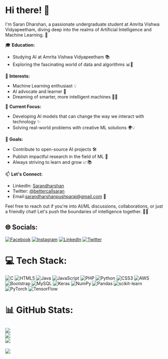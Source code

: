 # Hi there! 👋

I'm Saran Dharshan, a passionate undergraduate student at Amrita Vishwa Vidyapeetham, diving deep into the realms of Artificial Intelligence and Machine Learning. 🚀

🎓 **Education:**  
- Studying AI at Amrita Vishwa Vidyapeetham 📚
- Exploring the fascinating world of data and algorithms 📊🤖

🤖 **Interests:**  
- Machine Learning enthusiast 💡
- AI advocate and learner 🌟
- Dreaming of smarter, more intelligent machines 🤖💭

🌱 **Current Focus:**  
- Developing AI models that can change the way we interact with technology ✨
- Solving real-world problems with creative ML solutions 🌍💡

🚀 **Goals:**  
- Contribute to open-source AI projects 🛠️
- Publish impactful research in the field of ML 📝
- Always striving to learn and grow 📈📚

📫 **Let's Connect:**  
- LinkedIn: [Sarandharshan](https://www.linkedin.com/in/sarandharshan/)
- Twitter: [@bettercallsaran](https://twitter.com/bettercallsaran)
- Email:sarandharshanpushparaj@gmail.com 📧

Feel free to reach out if you're into AI/ML discussions, collaborations, or just a friendly chat! Let's push the boundaries of intelligence together. 🌟🤝


## 🌐 Socials:
[![Facebook](https://img.shields.io/badge/Facebook-%231877F2.svg?logo=Facebook&logoColor=white)](https://facebook.com/saran.dharsan.1) [![Instagram](https://img.shields.io/badge/Instagram-%23E4405F.svg?logo=Instagram&logoColor=white)](https://instagram.com/bettercallsaran) [![LinkedIn](https://img.shields.io/badge/LinkedIn-%230077B5.svg?logo=linkedin&logoColor=white)](https://linkedin.com/in/sarandharshan)  [![Twitter](https://img.shields.io/badge/Twitter-%231DA1F2.svg?logo=Twitter&logoColor=white)](https://twitter.com/bettercallsaran)

# 💻 Tech Stack:
![C](https://img.shields.io/badge/c-%2300599C.svg?style=for-the-badge&logo=c&logoColor=white) ![HTML5](https://img.shields.io/badge/html5-%23E34F26.svg?style=for-the-badge&logo=html5&logoColor=white) ![Java](https://img.shields.io/badge/java-%23ED8B00.svg?style=for-the-badge&logo=java&logoColor=white) ![JavaScript](https://img.shields.io/badge/javascript-%23323330.svg?style=for-the-badge&logo=javascript&logoColor=%23F7DF1E) ![PHP](https://img.shields.io/badge/php-%23777BB4.svg?style=for-the-badge&logo=php&logoColor=white) ![Python](https://img.shields.io/badge/python-3670A0?style=for-the-badge&logo=python&logoColor=ffdd54) ![CSS3](https://img.shields.io/badge/css3-%231572B6.svg?style=for-the-badge&logo=css3&logoColor=white) ![AWS](https://img.shields.io/badge/AWS-%23FF9900.svg?style=for-the-badge&logo=amazon-aws&logoColor=white) ![Bootstrap](https://img.shields.io/badge/bootstrap-%23563D7C.svg?style=for-the-badge&logo=bootstrap&logoColor=white) ![MySQL](https://img.shields.io/badge/mysql-%2300f.svg?style=for-the-badge&logo=mysql&logoColor=white) ![Keras](https://img.shields.io/badge/Keras-%23D00000.svg?style=for-the-badge&logo=Keras&logoColor=white) ![NumPy](https://img.shields.io/badge/numpy-%23013243.svg?style=for-the-badge&logo=numpy&logoColor=white) ![Pandas](https://img.shields.io/badge/pandas-%23150458.svg?style=for-the-badge&logo=pandas&logoColor=white)  ![scikit-learn](https://img.shields.io/badge/scikit--learn-%23F7931E.svg?style=for-the-badge&logo=scikit-learn&logoColor=white) ![PyTorch](https://img.shields.io/badge/PyTorch-%23EE4C2C.svg?style=for-the-badge&logo=PyTorch&logoColor=white)  ![TensorFlow](https://img.shields.io/badge/TensorFlow-%23FF6F00.svg?style=for-the-badge&logo=TensorFlow&logoColor=white)
# 📊 GitHub Stats:
![](https://github-readme-stats.vercel.app/api?username=SaranDharshanSP&theme=dracula&hide_border=false&include_all_commits=false&count_private=false)<br/>
![](https://github-readme-streak-stats.herokuapp.com/?user=SaranDharshanSP&theme=dracula&hide_border=false)<br/>
![](https://github-readme-stats.vercel.app/api/top-langs/?username=SaranDharshanSP&theme=dracula&hide_border=false&include_all_commits=false&count_private=false&layout=compact)
---
[![](https://visitcount.itsvg.in/api?id=SaranDharshanSP&icon=0&color=0)](https://visitcount.itsvg.in)



